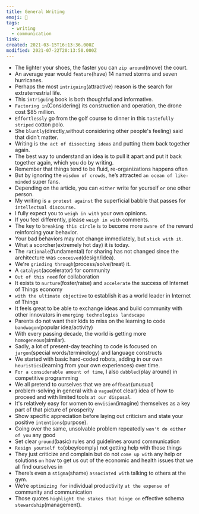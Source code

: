 ```yaml
---
title: General Writing
emoji: 📝
tags:
  - writing
  - communication
link:
created: 2021-03-15T16:13:36.000Z
modified: 2021-07-22T20:13:50.000Z
---
```


- The lighter your shoes, the faster you can `zip around`(move) the court.
- An average year would `feature`(have) 14 named storms and seven hurricanes.
- Perhaps the most `intriguing`(attractive) reason is the search for extraterrestrial life.
- This `intriguing` book is both thoughtful and informative.
- `Factoring in`(Considering) its construction and operation, the drone cost $85 million.
- `Effortlessly` go from the golf course to dinner in this `tastefully striped` cotton polo.
- She `bluntly`(directly,without considering other people's feeling) said that didn’t matter.
- Writing is `the act of dissecting ideas` and putting them back together again.
- The best way to understand an idea is to pull it apart and put it back together again, which you do by writing.
- Remember that things tend to be fluid, re-organizations happens often
- But by ignoring the `wisdom of crowds`, he’s attracted `an ocean of like-minded` super fans.
- Depending on the article, you can `either` write for yourself `or` one other person.
- My writing is `a protest against` the superficial babble that passes for `intellectual discourse.`
- I fully expect you to `weigh in with` your own opinions.
- If you feel differently, please `weigh in with` comments.
- The key to `breaking this circle` is to become more `aware of` the reward reinforcing your behavior.
- Your bad behaviors may not change immediately, but `stick with it`.
- What a scorcher(extremely hot day) it is today.
- The `rationale`(fundamental) for sharing has not changed since the architecture was `conceived`(design/idea).
- We're `grinding through`(process/solve/treat) it.
- A `catalyst`(accelerator) for community
- `Out of this need` for collaboration
- It exists to `nurture`(foster/raise) and `accelerate` the success of Internet of Things economy
- `with the ultimate objective` to establish it as a world leader in Internet of Things
- It feels great to be able to exchange ideas and build community with other innovators in `emerging technologies landscape`
- Parents do not want their kids to miss on the learning to code `bandwagon`(popular idea/activity)
- With every passing decade, the world is getting more `homogeneous`(similar).
- Sadly, a lot of present-day teaching to code is focused on `jargon`(special words/terminology) and language constructs
- We started with basic hard-coded robots, adding in our own `heuristics`(learning from your own experiences) over time.
- `For a considerable amount of time`, I also `dabbled`(play around) in competitive programming
- We all pretend to ourselves that we are `offbeat`(unusual)
- problem-solving in general with a `vague`(not clear) idea of how to proceed and with limited tools `at our disposal`.
- It's relatively easy for women to `envision`(imagine) themselves as a key part of that picture of prosperity
- Show specific appreciation before laying out criticism and state your positive `intentions`(purpose).
- Going over the same, unsolvable problem repeatedly `won't do either of you` any good
- Set clear `ground`(basic) rules and guidelines around communication
- `Resign yourself to`(obey/comply) not getting help with those things
- They just criticize and complain but do not `come up with` any help or solutions `on` how to get us out of the economic and health issues that we all find ourselves in
- There’s even a `stigma`(shame) `associated with` talking to others at the gym.
- We’re `optimizing for` individual productivity `at the expense of` community and communication
- Those quotes `highlight the stakes that hinge on` effective schema `stewardship`(management).
